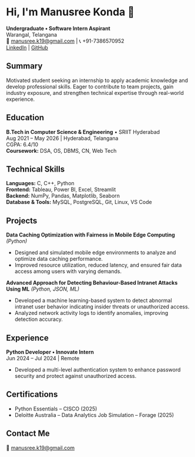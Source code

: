 # Hi, I'm Manusree Konda 👋

**Undergraduate • Software Intern Aspirant**  
Warangal, Telangana  
📧 manusree.k19@gmail.com | 📞 +91-7386570952  
[LinkedIn](https://www.linkedin.com/in/manusree-konda-74b611243/) | [GitHub](https://github.com/Manusree19)
## **Summary**
Motivated student seeking an internship to apply academic knowledge and develop professional skills. Eager to contribute to team projects, gain industry exposure, and strengthen technical expertise through real-world experience.
## **Education**
**B.Tech in Computer Science & Engineering** • SRIIT Hyderabad  
Aug 2021 – May 2026 | Hyderabad, Telangana  
CGPA: 6.4/10  
**Coursework:** DSA, OS, DBMS, CN, Web Tech
## **Technical Skills**
**Languages:** C, C++, Python  
**Frontend:** Tableau, Power BI, Excel, Streamlit  
**Backend:** NumPy, Pandas, Matplotlib, Seaborn  
**Database & Tools:** MySQL, PostgreSQL, Git, Linux, VS Code  
## **Projects**
**Data Caching Optimization with Fairness in Mobile Edge Computing** *(Python)*  
- Designed and simulated mobile edge environments to analyze and optimize data caching performance.  
- Improved resource utilization, reduced latency, and ensured fair data access among users with varying demands.

**Advanced Approach for Detecting Behaviour-Based Intranet Attacks Using ML** *(Python, JSON, ML)*  
- Developed a machine learning-based system to detect abnormal intranet user behavior indicating insider threats or unauthorized access.  
- Analyzed network activity logs to identify anomalies, improving detection accuracy.
## **Experience**
**Python Developer • Innovate Intern**  
Jun 2024 – Jul 2024 | Remote  
- Developed a multi-level authentication system to enhance password security and protect against unauthorized access.  
## **Certifications**
- Python Essentials – CISCO (2025)  
- Deloitte Australia – Data Analytics Job Simulation – Forage (2025)
## **Contact Me**
📧 manusree.k19@gmail.com  

